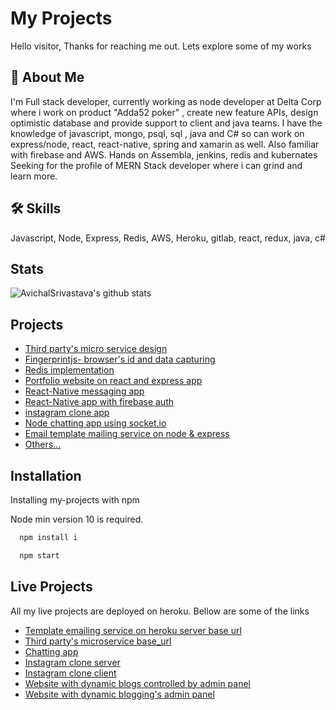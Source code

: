 
# My Projects

Hello visitor, Thanks for reaching me out. Lets explore some of my works
 


## 🚀 About Me
I'm Full stack developer, currently working as node developer at Delta Corp where i work on product "Adda52 poker" , create new feature APIs, design optimistic database and provide support to client and java teams. I have the knowledge of javascript, mongo, psql, sql , java and C# so can work on express/node, react, react-native, spring and xamarin as well. Also familiar with firebase and AWS. Hands on Assembla, jenkins, redis and kubernates
Seeking for the profile of MERN Stack developer where i can grind and learn more.


## 🛠 Skills
Javascript, Node, Express, Redis, AWS, Heroku, gitlab, react, redux, java, c#


## Stats


![AvichalSrivastava's github stats](https://github-readme-stats.vercel.app/api?username=AvichalSrivastava)



## Projects

 - [Third party's micro service design](https://github.com/AvichalSrivastava/heroku_idukki)
 - [Fingerprintjs- browser's id and data capturing](https://github.com/AvichalSrivastava/fingerprintjs)
 - [Redis implementation](https://github.com/AvichalSrivastava/redis-rnd)
 - [Portfolio website on react and express app](https://github.com/AvichalSrivastava/myResume)
 - [React-Native messaging app ](https://github.com/AvichalSrivastava/EmployeeManagerApp)
 - [React-Native app with firebase auth ](https://github.com/AvichalSrivastava/FireBaseAuth)
 - [instagram clone app](https://github.com/AvichalSrivastava/instaguruudev)
 - [Node chatting app using socket.io](https://github.com/AvichalSrivastava/sockets_in_node)
 - [Email template mailing service on node & express](https://github.com/AvichalSrivastava/PorftfolioMailerServer)
 - [Others...](https://github.com/AvichalSrivastava?tab=repositories)



## Installation

Installing my-projects with npm

Node min version 10 is required.

```bash
  npm install i

```

```bash
  npm start

```
    
## Live Projects

All my live projects are deployed on heroku. Bellow are some of the links
- [Template emailing service on heroku server base url](https://mailboxserver.herokuapp.com/) 
- [Third party's microservice base_url](https://iddu-service.herokuapp.com/)
- [Chatting app]( https://kayasthchattingapp.herokuapp.com/)
- [Instagram clone server](https://instagramserv.herokuapp.com/) 
- [Instagram clone client](https://instaguruudev.herokuapp.com/)
- [Website with dynamic blogs controlled by admin panel](https://shayarkhana.herokuapp.com/)
- [Website with dynamic blogging's admin panel](https://shayarkhana.herokuapp.com/admin)


